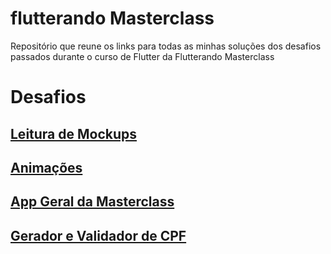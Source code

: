 # flutterando Masterclass

Repositório que reune os links para todas as minhas soluções dos desafios passados durante o curso de Flutter da Flutterando Masterclass

# Desafios

## [Leitura de Mockups](https://github.com/victorlf/reading_mockups)

## [Animações](https://github.com/victorlf/animations)

## [App Geral da Masterclass](https://github.com/victorlf/masterclass_app)

## [Gerador e Validador de CPF](https://github.com/victorlf/cpf_generator)
